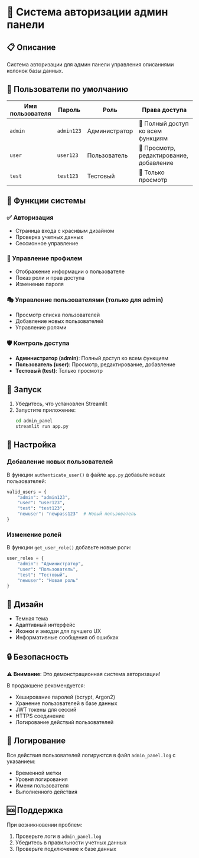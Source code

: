 # 🔐 Система авторизации админ панели

## 📋 Описание

Система авторизации для админ панели управления описаниями колонок базы данных.

## 👥 Пользователи по умолчанию

| Имя пользователя | Пароль | Роль | Права доступа |
|------------------|--------|------|---------------|
| `admin` | `admin123` | Администратор | 🔐 Полный доступ ко всем функциям |
| `user` | `user123` | Пользователь | 📝 Просмотр, редактирование, добавление |
| `test` | `test123` | Тестовый | 👀 Только просмотр |

## 🔑 Функции системы

### ✅ Авторизация
- Страница входа с красивым дизайном
- Проверка учетных данных
- Сессионное управление

### 👤 Управление профилем
- Отображение информации о пользователе
- Показ роли и прав доступа
- Изменение пароля

### 🎭 Управление пользователями (только для admin)
- Просмотр списка пользователей
- Добавление новых пользователей
- Управление ролями

### 🛡️ Контроль доступа
- **Администратор (admin)**: Полный доступ ко всем функциям
- **Пользователь (user)**: Просмотр, редактирование, добавление
- **Тестовый (test)**: Только просмотр

## 🚀 Запуск

1. Убедитесь, что установлен Streamlit
2. Запустите приложение:
   ```bash
   cd admin_panel
   streamlit run app.py
   ```

## 🔧 Настройка

### Добавление новых пользователей
В функции `authenticate_user()` в файле `app.py` добавьте новых пользователей:

```python
valid_users = {
    "admin": "admin123",
    "user": "user123", 
    "test": "test123",
    "newuser": "newpass123"  # Новый пользователь
}
```

### Изменение ролей
В функции `get_user_role()` добавьте новые роли:

```python
user_roles = {
    "admin": "Администратор",
    "user": "Пользователь",
    "test": "Тестовый",
    "newuser": "Новая роль"
}
```

## 🎨 Дизайн

- Темная тема
- Адаптивный интерфейс
- Иконки и эмодзи для лучшего UX
- Информативные сообщения об ошибках

## 🔒 Безопасность

⚠️ **Внимание**: Это демонстрационная система авторизации!

В продакшене рекомендуется:
- Хеширование паролей (bcrypt, Argon2)
- Хранение пользователей в базе данных
- JWT токены для сессий
- HTTPS соединение
- Логирование действий пользователей

## 📝 Логирование

Все действия пользователей логируются в файл `admin_panel.log` с указанием:
- Временной метки
- Уровня логирования
- Имени пользователя
- Выполненного действия

## 🆘 Поддержка

При возникновении проблем:
1. Проверьте логи в `admin_panel.log`
2. Убедитесь в правильности учетных данных
3. Проверьте подключение к базе данных

